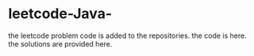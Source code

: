# leetcode-Java-
the leetcode problem code is added to the repositories.
the code is here.
the solutions are provided here.



































